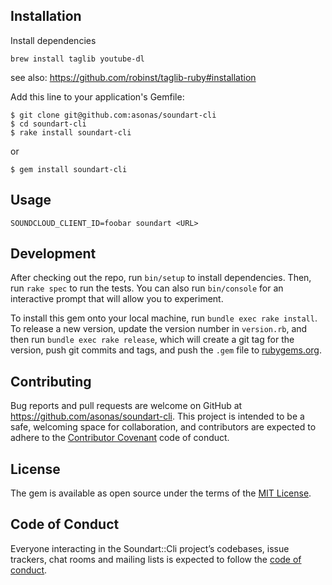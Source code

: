 ## Installation

Install dependencies

```
brew install taglib youtube-dl
```

see also: https://github.com/robinst/taglib-ruby#installation

Add this line to your application's Gemfile:

```
$ git clone git@github.com:asonas/soundart-cli
$ cd soundart-cli
$ rake install soundart-cli
```

or

```
$ gem install soundart-cli
```

## Usage

```
SOUNDCLOUD_CLIENT_ID=foobar soundart <URL>
```

## Development

After checking out the repo, run `bin/setup` to install dependencies. Then, run `rake spec` to run the tests. You can also run `bin/console` for an interactive prompt that will allow you to experiment.

To install this gem onto your local machine, run `bundle exec rake install`. To release a new version, update the version number in `version.rb`, and then run `bundle exec rake release`, which will create a git tag for the version, push git commits and tags, and push the `.gem` file to [rubygems.org](https://rubygems.org).

## Contributing

Bug reports and pull requests are welcome on GitHub at https://github.com/asonas/soundart-cli. This project is intended to be a safe, welcoming space for collaboration, and contributors are expected to adhere to the [Contributor Covenant](http://contributor-covenant.org) code of conduct.

## License

The gem is available as open source under the terms of the [MIT License](https://opensource.org/licenses/MIT).

## Code of Conduct

Everyone interacting in the Soundart::Cli project’s codebases, issue trackers, chat rooms and mailing lists is expected to follow the [code of conduct](https://github.com/asonas/soundart-cli/blob/master/CODE_OF_CONDUCT.md).
